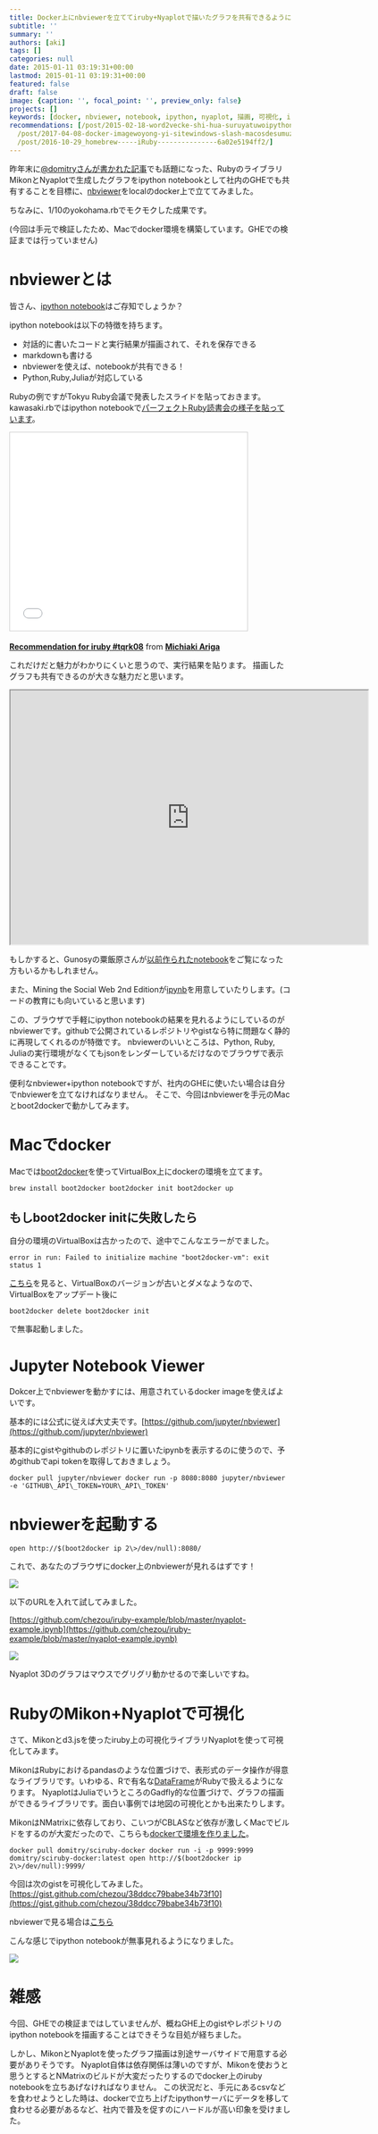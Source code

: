 ```yaml
---
title: Docker上にnbviewerを立ててiruby+Nyaplotで描いたグラフを共有できるようにしてみた
subtitle: ''
summary: ''
authors: [aki]
tags: []
categories: null
date: 2015-01-11 03:19:31+00:00
lastmod: 2015-01-11 03:19:31+00:00
featured: false
draft: false
image: {caption: '', focal_point: '', preview_only: false}
projects: []
keywords: [docker, nbviewer, notebook, ipython, nyaplot, 描画, 可視化, iruby, ruby, mac]
recommendations: [/post/2015-02-18-word2vecke-shi-hua-suruyatuwoipython-notebookkarajian-reruyounisita/,
  /post/2017-04-08-docker-imagewoyong-yi-sitewindows-slash-macosdesumuzunitong-ren-zhi-wozuo-tutahua-sphinxbian/,
  /post/2016-10-29_homebrew-----iRuby---------------6a02e5194ff2/]
---
```

昨年末に[@domitryさんが書かれた記事](http://domitry.hatenablog.jp/entry/science_with_ruby)でも話題になった、RubyのライブラリMikonとNyaplotで生成したグラフをipython notebookとして社内のGHEでも共有することを目標に、[nbviewer](https://nbviewer.ipython.org/)をlocalのdocker上で立ててみました。

ちなみに、1/10のyokohama.rbでモクモクした成果です。

(今回は手元で検証したため、Macでdocker環境を構築しています。GHEでの検証までは行っていません)

# nbviewerとは

皆さん、[ipython notebook](http://ipython.org/notebook.html)はご存知でしょうか？

ipython notebookは以下の特徴を持ちます。

- 対話的に書いたコードと実行結果が描画されて、それを保存できる
- markdownも書ける
- nbviewerを使えば、notebookが共有できる！
- Python,Ruby,Juliaが対応している

Rubyの例ですがTokyu Ruby会議で発表したスライドを貼っておきます。 kawasaki.rbではipython notebookで[パーフェクトRuby読書会の様子を貼っています](http://kawasakirb.github.io/kawasakirb/2014/12/23/kawasakirb-019-kwskrb/)。

<iframe src="//www.slideshare.net/slideshow/embed_code/42147157" width="425" height="355" frameborder="0" marginwidth="0" marginheight="0" scrolling="no" style="border:1px solid #CCC; border-width:1px; margin-bottom:5px; max-width: 100%;" allowfullscreen> </iframe>

  **[Recommendation for iruby #tqrk08](//www.slideshare.net/chezou/recommendation-for-iruby "Recommendation for iruby #tqrk08")** from **[Michiaki Ariga](//www.slideshare.net/chezou)** 

これだけだと魅力がわかりにくいと思うので、実行結果を貼ります。 描画したグラフも共有できるのが大きな魅力だと思います。

<iframe src="https://nbviewer.ipython.org/github/chezou/iruby-example/blob/master/graph-example.ipynb" width="640" height="455"> </iframe>

もしかすると、Gunosyの粟飯原さんが[以前作られたnotebook](https://nbviewer.ipython.org/gist/shunsukeaihara/dc2552453e1272866e2a)をご覧になった方もいるかもしれません。

また、Mining the Social Web 2nd Editionが[ipynb](https://nbviewer.ipython.org/github/ptwobrussell/Mining-the-Social-Web-2nd-Edition/blob/master/ipynb/_Appendix%20A%20-%20Virtual%20Machine%20Experience.ipynb)を用意していたりします。(コードの教育にも向いていると思います)

この、ブラウザで手軽にipython notebookの結果を見れるようにしているのがnbviewerです。githubで公開されているレポジトリやgistなら特に問題なく静的に再現してくれるのが特徴です。 nbviewerのいいところは、Python, Ruby, Juliaの実行環境がなくてもjsonをレンダーしているだけなのでブラウザで表示できることです。

便利なnbviewer+ipython notebookですが、社内のGHEに使いたい場合は自分でnbviewerを立てなければなりません。 そこで、今回はnbviewerを手元のMacとboot2dockerで動かしてみます。

# Macでdocker

Macでは[boot2docker](http://boot2docker.io/)を使ってVirtualBox上にdockerの環境を立てます。

    brew install boot2docker boot2docker init boot2docker up

## もしboot2docker initに失敗したら

自分の環境のVirtualBoxは古かったので、途中でこんなエラーがでました。

    error in run: Failed to initialize machine "boot2docker-vm": exit status 1

[こちら](https://github.com/boot2docker/boot2docker/issues/525)を見ると、VirtualBoxのバージョンが古いとダメなようなので、VirtualBoxをアップデート後に

    boot2docker delete boot2docker init

で無事起動しました。

# Jupyter Notebook Viewer

Dokcer上でnbviewerを動かすには、用意されているdocker imageを使えばよいです。

基本的には公式に従えば大丈夫です。[https://github.com/jupyter/nbviewer](https://github.com/jupyter/nbviewer)

基本的にgistやgithubのレポジトリに置いたipynbを表示するのに使うので、予めgithubでapi tokenを取得しておきましょう。

    docker pull jupyter/nbviewer docker run -p 8080:8080 jupyter/nbviewer -e 'GITHUB\_API\_TOKEN=YOUR\_API\_TOKEN'

# nbviewerを起動する

    open http://$(boot2docker ip 2\>/dev/null):8080/

これで、あなたのブラウザにdocker上のnbviewerが見れるはずです！

![](20150111031411.png)

以下のURLを入れて試してみました。

[https://github.com/chezou/iruby-example/blob/master/nyaplot-example.ipynb](https://github.com/chezou/iruby-example/blob/master/nyaplot-example.ipynb)

![](20150111031415.png)

Nyaplot 3Dのグラフはマウスでグリグリ動かせるので楽しいですね。

# RubyのMikon+Nyaplotで可視化

さて、Mikonとd3.jsを使ったiruby上の可視化ライブラリNyaplotを使って可視化してみます。

MikonはRubyにおけるpandasのような位置づけで、表形式のデータ操作が得意なライブラリです。いわゆる、Rで有名な[DataFrame](http://cse.naro.affrc.go.jp/takezawa/r-tips/r/39.html)がRubyで扱えるようになります。 NyaplotはJuliaでいうところのGadfly的な位置づけで、グラフの描画ができるライブラリです。面白い事例では地図の可視化とかも出来たりします。

MikonはNMatrixに依存しており、こいつがCBLASなど依存が激しくMacでビルドをするのが大変だったので、こちらも[dockerで環境を作りました](https://registry.hub.docker.com/u/domitry/sciruby-docker/)。

    docker pull domitry/sciruby-docker docker run -i -p 9999:9999 domitry/sciruby-docker:latest open http://$(boot2docker ip 2\>/dev/null):9999/

今回は次のgistを可視化してみました。[https://gist.github.com/chezou/38ddcc79babe34b73f10](https://gist.github.com/chezou/38ddcc79babe34b73f10)

nbviewerで見る場合は[こちら](https://nbviewer.ipython.org/gist/chezou/38ddcc79babe34b73f10)

こんな感じでipython notebookが無事見れるようになりました。

![](20150111031419.png)

# 雑感

今回、GHEでの検証まではしていませんが、概ねGHE上のgistやレポジトリのipython notebookを描画することはできそうな目処が経ちました。

しかし、MikonとNyaplotを使ったグラフ描画は別途サーバサイドで用意する必要がありそうです。 Nyaplot自体は依存関係は薄いのですが、Mikonを使おうと思うとするとNMatrixのビルドが大変だったりするのでdocker上のiruby notebookを立ちあげなければなりません。 この状況だと、手元にあるcsvなどを食わせようとした時は、dockerで立ち上げたipythonサーバにデータを移して食わせる必要があるなど、社内で普及を促すのにハードルが高い印象を受けました。
